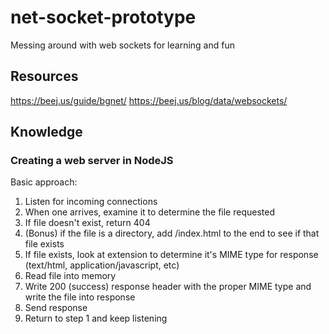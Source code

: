 # net-socket-prototype

Messing around with web sockets for learning and fun

## Resources

https://beej.us/guide/bgnet/
https://beej.us/blog/data/websockets/

## Knowledge

### Creating a web server in NodeJS

Basic approach:

1. Listen for incoming connections
2. When one arrives, examine it to determine the file requested
3. If file doesn't exist, return 404
4. (Bonus) if the file is a directory, add /index.html to the end to see if that file exists
5. If file exists, look at extension to determine it's MIME type for response (text/html, application/javascript, etc)
6. Read file into memory
7. Write 200 (success) response header with the proper MIME type and write the file into response
8. Send response
9. Return to step 1 and keep listening
